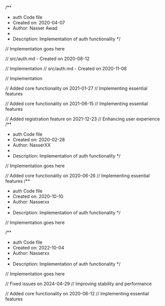 /**
 * auth Code file
 * Created on: 2020-04-07
 * Author: Nasser Awad
 *
 * Description: Implementation of auth functionality
 */
 
// Implementation goes here

// src/auth.md - Created on 2020-08-12

// Implementation
// src/auth.md - Created on 2020-11-08

// Implementation

// Added core functionality on 2021-01-27
// Implementing essential features

// Added core functionality on 2021-06-15
// Implementing essential features

// Added registration feature on 2021-12-23
// Enhancing user experience
/**
 * auth Code file
 * Created on: 2020-02-28
 * Author: NasserXX
 *
 * Description: Implementation of auth functionality
 */
 
// Implementation goes here


// Added core functionality on 2020-06-26
// Implementing essential features
/**
 * auth Code file
 * Created on: 2020-10-10
 * Author: Nasserxx
 *
 * Description: Implementation of auth functionality
 */
 
// Implementation goes here

/**
 * auth Code file
 * Created on: 2022-10-04
 * Author: Nasserxx
 *
 * Description: Implementation of auth functionality
 */
 
// Implementation goes here


// Fixed issues on 2024-04-29
// Improving stability and performance

// Added core functionality on 2020-06-12
// Implementing essential features
